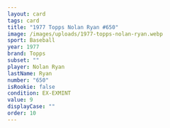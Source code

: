 ```yaml
---
layout: card
tags: card
title: "1977 Topps Nolan Ryan #650"
image: /images/uploads/1977-topps-nolan-ryan.webp
sport: Baseball
year: 1977
brand: Topps
subset: ""
player: Nolan Ryan
lastName: Ryan
number: "650"
isRookie: false
condition: EX-EXMINT
value: 9
displayCase: ""
order: 10
---
```

